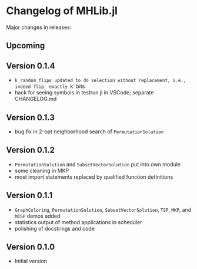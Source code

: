 
# Changelog of MHLib.jl

Major changes in releases:

## Upcoming

## Version 0.1.4
- `k_random_flips updated to do selection without replacement, i.e., indeed flip 
    exactly `k` bits
- hack for seeing symbols in testrun.jl in VSCode; separate CHANGELOG.md

## Version 0.1.3
- bug fix in 2-opt neighborhood search of `PermutationSolution`

## Version 0.1.2
- `PermutationSolution` and `SubsetVectorSolution` put into own module
- some cleaning in MKP
- most import statements replaced by qualified function definitions

## Version 0.1.1
- `GraphColoring`, `PermutationSolution`, `SubsetVectorSolution`, `TSP`, `MKP`, 
    and `MISP` demos added
- statistics output of method applications in scheduler
- polishing of docstrings and code

## Version 0.1.0
- Initial version
